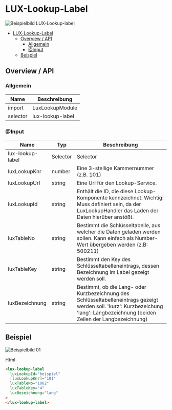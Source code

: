 # LUX-Lookup-Label

![Beispielbild LUX-Lookup-label](https://raw.githubusercontent.com/wiki/IHK-GfI/lux-components/Versions/v15/lux‐lookup‐label-v15-img.png)

- [LUX-Lookup-Label](#lux-lookup-label)
  - [Overview / API](#overview--api)
    - [Allgemein](#allgemein)
    - [@Input](#input)
  - [Beispiel](#beispiel)

## Overview / API

### Allgemein

| Name     | Beschreibung     |
| -------- | ---------------- |
| import   | LuxLookupModule  |
| selector | lux-lookup-label |

### @Input

| Name             | Typ      | Beschreibung                                                                                                                                                                      |
| ---------------- | -------- | --------------------------------------------------------------------------------------------------------------------------------------------------------------------------------- |
| lux-lookup-label | Selector | Selector                                                                                                                                                                          |
| luxLookupKnr     | number   | Eine 3-stellige Kammernummer (z.B. 101)                                                                                                                                           |
| luxLookupUrl     | string   | Eine Url für den Lookup-Service.                                                                                                                                                  |
| luxLookupId      | string   | Enthält die ID, die diese Lookup-Komponente kennzeichnet. Wichtig: Muss definiert sein, da der LuxLookupHandler das Laden der Daten hierüber anstößt.                             |
| luxTableNo       | string   | Bestimmt die Schlüsseltabelle, aus welcher die Daten geladen werden sollen. Kann einfach als Number-Wert übergeben werden (z.B: 500211)                                           |
| luxTableKey      | string   | Bestimmt den Key des Schlüsseltabelleneintrags, dessen Bezeichnung im Label gezeigt werden soll.                                                                                  |
| luxBezeichnung   | string   | Bestimmt, ob die Lang- oder Kurzbezeichnung des Schlüsseltabelleneintrags gezeigt werden soll. 'kurz': Kurzbezeichung 'lang': Langbezeichnung (beiden Zeilen der Langbezeichnung) |

## Beispiel

![Beispielbild 01](https://raw.githubusercontent.com/wiki/IHK-GfI/lux-components/Versions/v15/lux‐lookup‐label-v15-img-01.png)

Html

```html
<lux-lookup-label
  luxLookupId="beispiel"
  [luxLookupKnr]="101"
  luxTableNo="1002"
  luxTableKey="4"
  luxBezeichnung="lang"
>
</lux-lookup-label>
```
